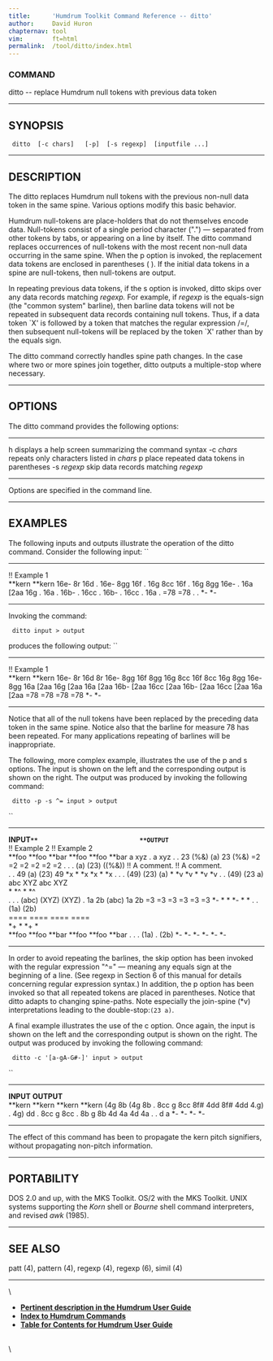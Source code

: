 ```yaml
---
title:		'Humdrum Toolkit Command Reference -- ditto'
author:		David Huron
chapternav:	tool
vim:		ft=html
permalink:	/tool/ditto/index.html
---
```


### COMMAND

<span class="tool">ditto</span> -- replace Humdrum null tokens with previous data token

------------------------------------------------------------------------

## SYNOPSIS ##

` ditto  [-c chars]   [-p]  [-s regexp]  [inputfile ...]`

------------------------------------------------------------------------

## DESCRIPTION ##

The <span class="tool">ditto</span> replaces Humdrum null tokens with the previous non-null
data token in the same spine. Various options modify this basic
behavior.

Humdrum null-tokens are place-holders that do not themselves encode
data. Null-tokens consist of a single period character (\".\") &mdash;
separated from other tokens by tabs, or appearing on a line by itself.
The <span class="tool">ditto</span> command replaces occurrences of null-tokens with the most
recent non-null data occurring in the same spine. When the <span class="option">p</span> option
is invoked, the replacement data tokens are enclosed in parentheses ( ).
If the initial data tokens in a spine are null-tokens, then null-tokens
are output.

In repeating previous data tokens, if the <span class="option">s</span> option is invoked,
<span class="tool">ditto</span> skips over any data records matching *regexp.* For example, if
*regexp* is the equals-sign (the \"common system\" barline), then
barline data tokens will not be repeated in subsequent data records
containing null tokens. Thus, if a data token \`X\' is followed by a
token that matches the regular expression /=/, then subsequent
null-tokens will be replaced by the token \`X\' rather than by the
equals sign.

The <span class="tool">ditto</span> command correctly handles spine path changes. In the case
where two or more spines join together, <span class="tool">ditto</span> outputs a
multiple-stop where necessary.

------------------------------------------------------------------------

## OPTIONS ##

The <span class="tool">ditto</span> command provides the following options:

------------- -------------------------------------------------------
<span class="option">h</span>        displays a help screen summarizing the command syntax
-c *chars*    repeats only characters listed in *chars*
<span class="option">p</span>        place repeated data tokens in parentheses
-s *regexp*   skip data records matching *regexp*
------------- -------------------------------------------------------

Options are specified in the command line.

------------------------------------------------------------------------

## EXAMPLES ##

The following inputs and outputs illustrate the operation of the
<span class="tool">ditto</span> command. Consider the following input: ``

-------------- ----------
!! Example 1   
\*\*kern       \*\*kern
16e-           8r
16d            .
16e-           8gg
16f            .
16g            8cc
16f            .
16g            8gg
16e-           .
16a            \[2aa
16g            .
16a            .
16b-           .
16cc           .
16b-           .
16cc           .
16a            .
=78            =78
.              .
\*-            \*-
-------------- ----------

Invoking the command:

` ditto input > output`

produces the following output: ``

-------------- ----------
!! Example 1   
\*\*kern       \*\*kern
16e-           8r
16d            8r
16e-           8gg
16f            8gg
16g            8cc
16f            8cc
16g            8gg
16e-           8gg
16a            \[2aa
16g            \[2aa
16a            \[2aa
16b-           \[2aa
16cc           \[2aa
16b-           \[2aa
16cc           \[2aa
16a            \[2aa
=78            =78
=78            =78
\*-            \*-
-------------- ----------

Notice that all of the null tokens have been replaced by the preceding
data token in the same spine. Notice also that the barline for measure
78 has been repeated. For many applications repeating of barlines will
be inappropriate.

The following, more complex example, illustrates the use of the <span class="option">p</span>
and <span class="option">s</span> options. The input is shown on the left and the corresponding
output is shown on the right. The output was produced by invoking the
following command:

` ditto -p -s ^= input > output`

``

--------------- --------- --------- -- --------------- -- --------- --------- ---------
**INPUT``**                            **OUTPUT``**                           
!! Example 2                           !! Example 2                           
\*\*foo         \*\*foo   \*\*bar                         \*\*foo   \*\*foo   \*\*bar
a               xyz       .                               a         xyz       .
.               23        (%&)                            (a)       23        (%&)
=2              =2        =2                              =2        =2        =2
.               .         .                               (a)       (23)      ((%&))
!! A comment.                          !! A comment.                          
.               .         49                              (a)       (23)      49
\*x             \*        \*x                             \*x       \*        \*x
.               .         .                               (49)      (23)      (a)
\*              \*v       \*v                             \*        \*v       \*v
.               .                                         (49)      (23 a)    
abc             XYZ                                       abc       XYZ       
\*              \*\^                                      \*        \*\^      
.               .         .                               (abc)     (XYZ)     (XYZ)
.               1a        2b                              (abc)     1a        2b
=3              =3        =3                              =3        =3        =3
\*-             \*        \*                              \*-       \*        \*
.               .                                         (1a)      (2b)      
====            ====                                      ====      ====      
\*+             \*                                        \*+       \*        
\*\*foo         \*\*foo   \*\*bar                         \*\*foo   \*\*foo   \*\*bar
.               .         .                               (1a)      .         (2b)
\*-             \*-       \*-                             \*-       \*-       \*-
--------------- --------- --------- -- --------------- -- --------- --------- ---------

In order to avoid repeating the barlines, the skip option has been
invoked with the regular expression \"\^=\" &mdash; meaning any equals sign
at the beginning of a line. (See <span class="tool">regexp</span> in Section 6 of this manual
for details concerning regular expression syntax.) In addition, the
<span class="option">p</span> option has been invoked so that all repeated tokens are placed in
parentheses. Notice that <span class="tool">ditto</span> adapts to changing spine-paths. Note
especially the join-spine (\*v) interpretations leading to the
double-stop:`(23 a)`.

A final example illustrates the use of the <span class="option">c</span> option. Once again,
the input is shown on the left and the corresponding output is shown on
the right. The output was produced by invoking the following command:

` ditto -c '[a-gA-G#-]' input > output`

``

----------- ---------- -- -- -- -- ------------ ---------- ----------
**INPUT**                          **OUTPUT**              
\*\*kern    \*\*kern                            \*\*kern   \*\*kern
(4g         8b                                  (4g        8b
.           8cc                                 g          8cc
8f\#        4dd                                 8f\#       4dd
4.g)        .                                   4g)        dd
.           8cc                                 g          8cc
.           8b                                  g          8b
4d          4a                                  4d         4a
.           .                                   d          a
\*-         \*-                                 \*-        \*-
----------- ---------- -- -- -- -- ------------ ---------- ----------

The effect of this command has been to propagate the <span class="rep">kern</span> pitch
signifiers, without propagating non-pitch information.

------------------------------------------------------------------------

## PORTABILITY ##

DOS 2.0 and up, with the MKS Toolkit. OS/2 with the MKS Toolkit. UNIX
systems supporting the *Korn* shell or *Bourne* shell command
interpreters, and revised *awk* (1985).

------------------------------------------------------------------------

## SEE ALSO ##

<span class="tool">patt</span> (4), <span class="tool">pattern</span> (4),
<span class="tool">regexp</span> (4), <span class="tool">regexp</span> (6), <span class="tool">simil</span>
(4)

------------------------------------------------------------------------

\

-   [**Pertinent description in the Humdrum User
    Guide**](../guide15.html#Propagating_Data_Using_the_ditto_Command)
-   [**Index to Humdrum Commands**](../commands.toc.html)
-   [**Table for Contents for Humdrum User Guide**](../guide.toc.html)

\
\
